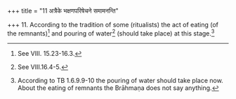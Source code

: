 +++
title = "11 अत्रैके भक्षणपरिषेचने समामनन्ति"

+++
11. According to the tradition of some (ritualists) the act of eating (of the remnants)[^1] and pouring of water[^2] (should take place) at this stage.[^3]  


[^1]: See VIII. 15.23-16.3.  

[^2]: See VIII.16.4-5.   

[^3]: According to TB 1.6.9.9-10 the pouring of water should take place
now. About the eating of remnants the Brāhmaṇa does not say anything.
